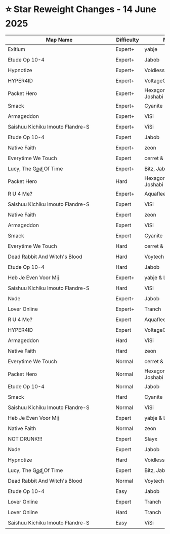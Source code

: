 # ⭐ Star Reweight Changes - 14 June 2025

| <div style="width:325px">Map Name</div> | <div style="width:75px">Difficulty</div> | <div style="width:200px">Mapper(s)</div> | <div style="width:175px">Star Rating Change</div> |
|-----|------------|-----------|---------------------------------------------------|
| Exitium | Expert+ | yabje | ⭐ 13.06 → ⭐ 13.16 |
| Etude Op 10-4 | Expert+ | Jabob | ⭐ 12.18 → ⭐ 13.54 |
| Hypnotize | Expert+ | Voidless | ⭐ 11.8 → ⭐ 12.0 |
| HYPER4ID | Expert+ | VoltageO | ⭐ 11.73 → ⭐ 11.61 |
| Packet Hero | Expert+ | Hexagonial, yabje, Bitz & Joshabi | ⭐ 11.3 → ⭐ 10.95 |
| Smack | Expert+ | Cyanite | ⭐ 11.28 → ⭐ 11.52 |
| Armageddon | Expert+ | ViSi | ⭐ 10.91 → ⭐ 11.15 |
| Saishuu Kichiku Imouto Flandre-S | Expert+ | ViSi | ⭐ 10.57 → ⭐ 10.15 |
| Etude Op 10-4 | Expert | Jabob | ⭐ 10.55 → ⭐ 10.85 |
| Native Faith | Expert+ | zeon | ⭐ 10.07 → ⭐ 10.17 |
| Everytime We Touch | Expert | cerret & Aquaflee | ⭐ 9.82 → ⭐ 9.45 |
| Lucy, The G​̥​̬​̼​o​͇​͕​̲​d​̸​̲​̰ Of Time | Expert+ | Bitz, Jabob & Astellic | ⭐ 9.55 → ⭐ 8.18 |
| Packet Hero | Hard | Hexagonial, yabje, Bitz & Joshabi | ⭐ 9.08 → ⭐ 7.85 |
| R U 4 Me? | Expert+ | Aquaflee | ⭐ 9.02 → ⭐ 9.63 |
| Saishuu Kichiku Imouto Flandre-S | Expert | ViSi | ⭐ 8.74 → ⭐ 8.01 |
| Native Faith | Expert | zeon | ⭐ 8.68 → ⭐ 8.73 |
| Armageddon | Expert | ViSi | ⭐ 8.57 → ⭐ 8.06 |
| Smack | Expert | Cyanite | ⭐ 8.57 → ⭐ 9.19 |
| Everytime We Touch | Hard | cerret & Aquaflee | ⭐ 8.52 → ⭐ 8.22 |
| Dead Rabbit And Witch's Blood | Hard | Voytech | ⭐ 8.34 → ⭐ 8.05 |
| Etude Op 10-4 | Hard | Jabob | ⭐ 8.28 → ⭐ 9.06 |
| Heb Je Even Voor Mij | Expert+ | yabje & Lekrkoekj | ⭐ 7.46 → ⭐ 7.56 |
| Saishuu Kichiku Imouto Flandre-S | Hard | ViSi | ⭐ 7.21 → ⭐ 6.76 |
| Nxde | Expert+ | Jabob | ⭐ 6.97 → ⭐ 7.41 |
| Lover Online | Expert+ | Tranch | ⭐ 6.81 → ⭐ 6.61 |
| R U 4 Me? | Expert | Aquaflee | ⭐ 6.78 → ⭐ 7.03 |
| HYPER4ID | Expert | VoltageO | ⭐ 6.62 → ⭐ 5.63 |
| Armageddon | Hard | ViSi | ⭐ 6.59 → ⭐ 6.38 |
| Native Faith | Hard | zeon | ⭐ 6.41 → ⭐ 7.93 |
| Everytime We Touch | Normal | cerret & Aquaflee | ⭐ 6.37 → ⭐ 8.0 |
| Packet Hero | Normal | Hexagonial, yabje, Bitz & Joshabi | ⭐ 5.36 → ⭐ 5.57 |
| Etude Op 10-4 | Normal | Jabob | ⭐ 5.36 → ⭐ 6.81 |
| Smack | Hard | Cyanite | ⭐ 5.22 → ⭐ 7.62 |
| Saishuu Kichiku Imouto Flandre-S | Normal | ViSi | ⭐ 5.15 → ⭐ 5.2 |
| Heb Je Even Voor Mij | Expert | yabje & Lekrkoekj | ⭐ 4.93 → ⭐ 5.18 |
| Native Faith | Normal | zeon | ⭐ 4.86 → ⭐ 6.46 |
| NOT DRUNK!!! | Expert | Slayx | ⭐ 4.85 → ⭐ 6.35 |
| Nxde | Expert | Jabob | ⭐ 4.85 → ⭐ 6.74 |
| Hypnotize | Hard | Voidless | ⭐ 4.84 → ⭐ 6.74 |
| Lucy, The G​̥​̬​̼​o​͇​͕​̲​d​̸​̲​̰ Of Time | Expert | Bitz, Jabob & Astellic | ⭐ 4.69 → ⭐ 6.29 |
| Dead Rabbit And Witch's Blood | Normal | Voytech | ⭐ 4.59 → ⭐ 5.45 |
| Etude Op 10-4 | Easy | Jabob | ⭐ 4.58 → ⭐ 5.22 |
| Lover Online | Expert | Tranch | ⭐ 4.42 → ⭐ 6.02 |
| Lover Online | Hard | Tranch | ⭐ 4.39 → ⭐ 5.19 |
| Saishuu Kichiku Imouto Flandre-S | Easy | ViSi | ⭐ 4.2 → ⭐ 5.05 |